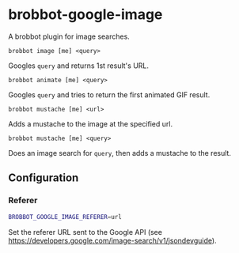 # brobbot-google-image

A brobbot plugin for image searches.

```
brobbot image [me] <query>
```

Googles `query` and returns 1st result's URL.

```
brobbot animate [me] <query>
```

Googles `query` and tries to return the first animated GIF result.

```
brobbot mustache [me] <url>
```

Adds a mustache to the image at the specified url.

```
brobbot mustache [me] <query>
```

Does an image search for `query`, then adds a mustache to the result.

## Configuration

### Referer

```bash
BROBBOT_GOOGLE_IMAGE_REFERER=url
```

Set the referer URL sent to the Google API (see https://developers.google.com/image-search/v1/jsondevguide).
